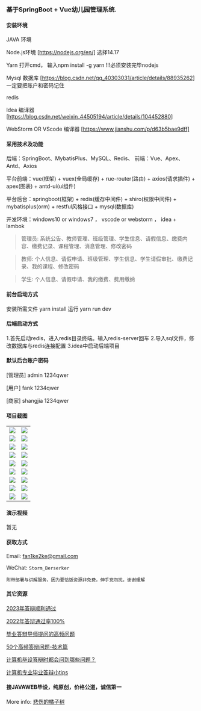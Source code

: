 ### 基于SpringBoot + Vue幼儿园管理系统.

#### 安装环境

JAVA 环境 

Node.js环境 [https://nodejs.org/en/] 选择14.17

Yarn 打开cmd， 输入npm install -g yarn !!!必须安装完毕nodejs

Mysql 数据库 [https://blog.csdn.net/qq_40303031/article/details/88935262] 一定要把账户和密码记住

redis

Idea 编译器 [https://blog.csdn.net/weixin_44505194/article/details/104452880]

WebStorm OR VScode 编译器 [https://www.jianshu.com/p/d63b5bae9dff]

#### 采用技术及功能

后端：SpringBoot、MybatisPlus、MySQL、Redis、
前端：Vue、Apex、Antd、Axios

平台前端：vue(框架) + vuex(全局缓存) + rue-router(路由) + axios(请求插件) + apex(图表)  + antd-ui(ui组件)

平台后台：springboot(框架) + redis(缓存中间件) + shiro(权限中间件) + mybatisplus(orm) + restful风格接口 + mysql(数据库)

开发环境：windows10 or windows7 ， vscode or webstorm ， idea + lambok


>管理员: 系统公告、教师管理、班级管理、学生信息、请假信息、缴费内容、缴费记录、课程管理、消息管理、修改密码

>教师: 个人信息、请假申请、班级管理、学生信息、学生请假审批、缴费记录、我的课程、修改密码

>学生: 个人信息、请假申请、我的缴费、费用缴纳



#### 前台启动方式
安装所需文件 yarn install 
运行 yarn run dev

#### 后端启动方式

1.首先启动redis，进入redis目录终端。输入redis-server回车
2.导入sql文件，修改数据库与redis连接配置
3.idea中启动后端项目

#### 默认后台账户密码
[管理员]
admin
1234qwer

[用户]
fank
1234qwer

[商家]
shangjia
1234qwer


#### 项目截图

|  |  |
|---------------------|---------------------|
| ![](https://fank-bucket-oss.oss-cn-beijing.aliyuncs.com/img/1711715176079.jpg) | ![](https://fank-bucket-oss.oss-cn-beijing.aliyuncs.com/img/1711718144504.jpg) |
| ![](https://fank-bucket-oss.oss-cn-beijing.aliyuncs.com/img/1711715163902.jpg) | ![](https://fank-bucket-oss.oss-cn-beijing.aliyuncs.com/img/1711718118740.jpg) |
| ![](https://fank-bucket-oss.oss-cn-beijing.aliyuncs.com/img/1711715150704.jpg) | ![](https://fank-bucket-oss.oss-cn-beijing.aliyuncs.com/img/1711715364599.jpg) |
| ![](https://fank-bucket-oss.oss-cn-beijing.aliyuncs.com/img/1711715131716.jpg) | ![](https://fank-bucket-oss.oss-cn-beijing.aliyuncs.com/img/1711715333646.jpg) |
| ![](https://fank-bucket-oss.oss-cn-beijing.aliyuncs.com/img/1711715119233.jpg) | ![](https://fank-bucket-oss.oss-cn-beijing.aliyuncs.com/img/1711715314153.jpg) |
| ![](https://fank-bucket-oss.oss-cn-beijing.aliyuncs.com/img/1711715108310.jpg) | ![](https://fank-bucket-oss.oss-cn-beijing.aliyuncs.com/img/1711715302641.jpg) |
| ![](https://fank-bucket-oss.oss-cn-beijing.aliyuncs.com/img/1711715093127.jpg) | ![](https://fank-bucket-oss.oss-cn-beijing.aliyuncs.com/img/1711715218741.jpg) |
| ![](https://fank-bucket-oss.oss-cn-beijing.aliyuncs.com/img/1711718188198.jpg) | ![](https://fank-bucket-oss.oss-cn-beijing.aliyuncs.com/img/1711715203107.jpg) |
| ![](https://fank-bucket-oss.oss-cn-beijing.aliyuncs.com/img/1711718175800.jpg) | ![](https://fank-bucket-oss.oss-cn-beijing.aliyuncs.com/img/1711715188944.jpg) |


#### 演示视频

暂无

#### 获取方式

Email: fan1ke2ke@gmail.com

WeChat: `Storm_Berserker`

`附带部署与讲解服务，因为要恰饭资源非免费，伸手党勿扰，谢谢理解`

#### 其它资源

[2023年答辩顺利通过](https://berserker287.github.io/2023/06/14/2023%E5%B9%B4%E7%AD%94%E8%BE%A9%E9%A1%BA%E5%88%A9%E9%80%9A%E8%BF%87/)

[2022年答辩通过率100%](https://berserker287.github.io/2022/05/25/%E9%A1%B9%E7%9B%AE%E4%BA%A4%E6%98%93%E8%AE%B0%E5%BD%95/)

[毕业答辩导师提问的高频问题](https://berserker287.github.io/2023/06/13/%E6%AF%95%E4%B8%9A%E7%AD%94%E8%BE%A9%E5%AF%BC%E5%B8%88%E6%8F%90%E9%97%AE%E7%9A%84%E9%AB%98%E9%A2%91%E9%97%AE%E9%A2%98/)

[50个高频答辩问题-技术篇](https://berserker287.github.io/2023/06/13/50%E4%B8%AA%E9%AB%98%E9%A2%91%E7%AD%94%E8%BE%A9%E9%97%AE%E9%A2%98-%E6%8A%80%E6%9C%AF%E7%AF%87/)

[计算机毕设答辩时都会问到哪些问题？](https://www.zhihu.com/question/31020988)

[计算机专业毕业答辩小tips](https://zhuanlan.zhihu.com/p/145911029)


#### 接JAVAWEB毕设，纯原创，价格公道，诚信第一

More info: [悲伤的橘子树](https://berserker287.github.io/)
